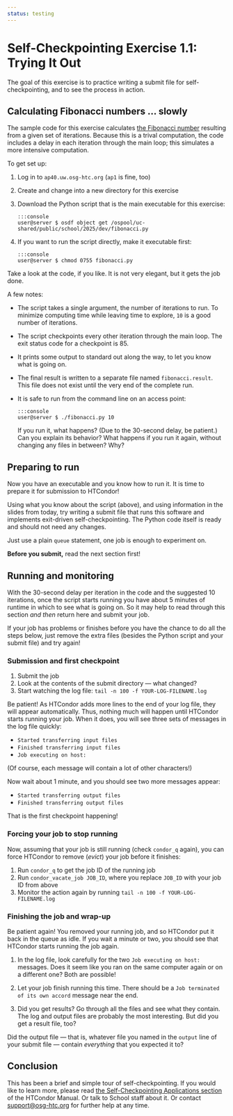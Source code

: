 ```yaml
---
status: testing
---
```


# Self-Checkpointing Exercise 1.1: Trying It Out

The goal of this exercise is to practice writing a submit file for self-checkpointing,
and to see the process in action.

## Calculating Fibonacci numbers &hellip; slowly

The sample code for this exercise calculates
[the Fibonacci number](https://en.wikipedia.org/wiki/Fibonacci_number)
resulting from a given set of iterations.
Because this is a trival computation,
the code includes a delay in each iteration through the main loop;
this simulates a more intensive computation.

To get set up:

1.  Log in to `ap40.uw.osg-htc.org`
    (`ap1` is fine, too)

1.  Create and change into a new directory for this exercise

1.  Download the Python script that is the main executable for this exercise:

        :::console
        user@server $ osdf object get /ospool/uc-shared/public/school/2025/dev/fibonacci.py

1.  If you want to run the script directly, make it executable first:

        :::console
        user@server $ chmod 0755 fibonacci.py

Take a look at the code, if you like.
It is not very elegant, but it gets the job done.

A few notes:

*   The script takes a single argument, the number of iterations to run.
    To minimize computing time while leaving time to explore, `10` is a good number of iterations.

*   The script checkpoints every other iteration through the main loop.
    The exit status code for a checkpoint is 85.

*   It prints some output to standard out along the way, to let you know what is going on.

*   The final result is written to a separate file named `fibonacci.result`.
    This file does not exist until the very end of the complete run.

*   It is safe to run from the command line on an access point:

        :::console
        user@server $ ./fibonacci.py 10

    If you run it, what happens?  (Due to the 30-second delay, be patient.)
    Can you explain its behavior?
    What happens if you run it again, without changing any files in between?  Why?

## Preparing to run

Now you have an executable and you know how to run it.
It is time to prepare it for submission to HTCondor!

Using what you know about the script (above),
and using information in the slides from today,
try writing a submit file that runs this software and
implements exit-driven self-checkpointing.
The Python code itself is ready and should not need any changes.

Just use a plain `queue` statement, one job is enough to experiment on.

**Before you submit,** read the next section first!

## Running and monitoring

With the 30-second delay per iteration in the code and the suggested 10 iterations,
once the script starts running you have about 5 minutes of runtime in which to see what is going on.
So it may help to read through this section *and then* return here and submit your job.

If your job has problems or finishes before you have the chance to do all the steps below,
just remove the extra files (besides the Python script and your submit file) and try again!

### Submission and first checkpoint

1.  Submit the job
1.  Look at the contents of the submit directory&nbsp;— what changed?
1.  Start watching the log file: `tail -n 100 -f YOUR-LOG-FILENAME.log`

Be patient!  As HTCondor adds more lines to the end of your log file, they will appear automatically.
Thus, nothing much will happen until HTCondor starts running your job.
When it does, you will see three sets of messages in the log file quickly:

*   `Started transferring input files`
*   `Finished transferring input files`
*   `Job executing on host:`

(Of course, each message will contain a lot of other characters!)

Now wait about 1 minute, and you should see two more messages appear:

*   `Started transferring output files`
*   `Finished transferring output files`

That is the first checkpoint happening!

### Forcing your job to stop running

Now, assuming that your job is still running (check `condor_q` again),
you can force HTCondor to remove (*evict*) your job before it finishes:

1.  Run `condor_q` to get the job ID of the running job
1.  Run `condor_vacate_job JOB_ID`, where you replace `JOB_ID` with your job ID from above
1.  Monitor the action again by running `tail -n 100 -f YOUR-LOG-FILENAME.log`

### Finishing the job and wrap-up

Be patient again!
You removed your running job, and so HTCondor put it back in the queue as idle.
If you wait a minute or two, you should see that HTCondor starts running the job again.

1.  In the log file, look carefully for the two `Job executing on host:` messages.
    Does it seem like you ran on the same computer again or on a different one?
    Both are possible!

1.  Let your job finish running this time.
    There should be a `Job terminated of its own accord` message near the end.

1.  Did you get results?  Go through all the files and see what they contain.
    The log and output files are probably the most interesting.
    But did you get a result file, too?

Did the output file&nbsp;—
that is, whatever file you named in the `output` line of your submit file&nbsp;—
contain *everything* that you expected it to?

## Conclusion

This has been a brief and simple tour of self-checkpointing.
If you would like to learn more, please read
[the Self-Checkpointing Applications section](https://htcondor.readthedocs.io/en/latest/users-manual/self-checkpointing-applications.html)
of the HTCondor Manual.
Or talk to School staff about it.
Or contact support@osg-htc.org for further help at any time.
